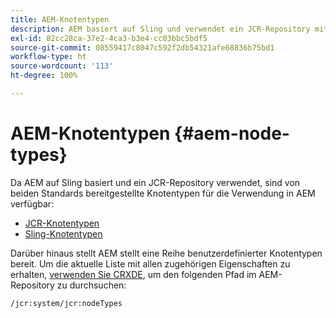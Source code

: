 ```yaml
---
title: AEM-Knotentypen
description: AEM basiert auf Sling und verwendet ein JCR-Repository mit Knotentypen, die von beiden angeboten werden, aber AEM bietet auch eine Reihe von eigenen Knotentypen.
exl-id: 82cc28ca-37e2-4ca3-b3e4-cc03bbc5bdf5
source-git-commit: 08559417c8047c592f2db54321afe68836b75bd1
workflow-type: ht
source-wordcount: '113'
ht-degree: 100%

---
```


# AEM-Knotentypen {#aem-node-types}

Da AEM auf Sling basiert und ein JCR-Repository verwendet, sind von beiden Standards bereitgestellte Knotentypen für die Verwendung in AEM verfügbar:

* [JCR-Knotentypen](https://www.adobe.io/experience-manager/reference-materials/spec/jcr/2.0/3_Repository_Model.html#3.1.7-Node-Types)
* [Sling-Knotentypen](https://cwiki.apache.org/confluence/display/SLING/Sling+Node+Types)

Darüber hinaus stellt AEM stellt eine Reihe benutzerdefinierter Knotentypen bereit. Um die aktuelle Liste mit allen zugehörigen Eigenschaften zu erhalten, [verwenden Sie CRXDE](/help/implementing/developing/tools/crxde.md), um den folgenden Pfad im AEM-Repository zu durchsuchen:

`/jcr:system/jcr:nodeTypes`
